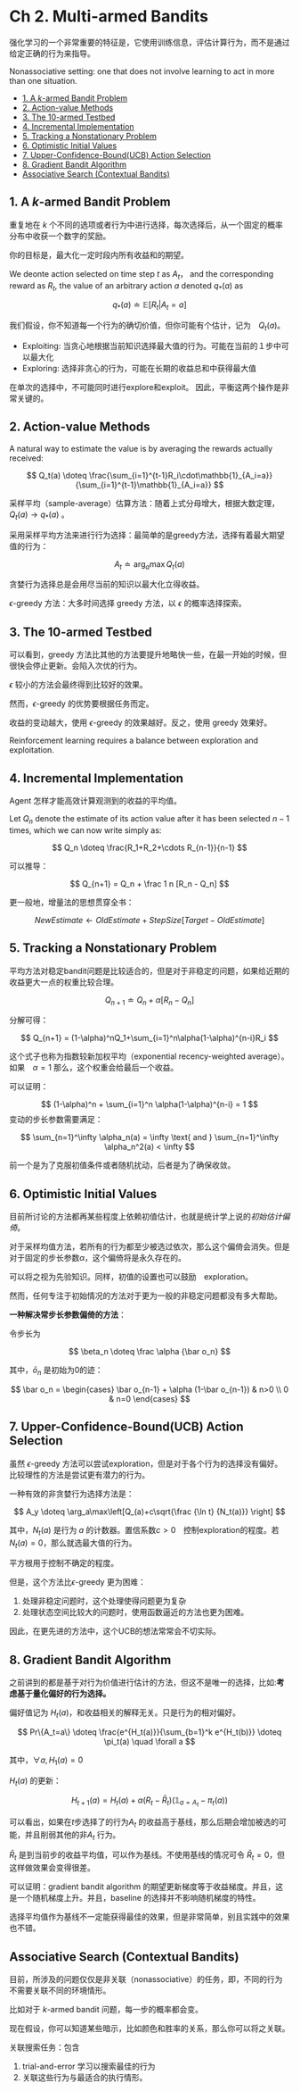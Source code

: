# Ch 2. Multi-armed Bandits

强化学习的一个非常重要的特征是，它使用训练信息，评估计算行为，而不是通过给定正确的行为来指导。

Nonassociative setting: one that does not involve learning to act in more than one situation.

<!-- TOC -->

- [1. A $k$-armed Bandit Problem](#1-a-k-armed-bandit-problem)
- [2. Action-value Methods](#2-action-value-methods)
- [3. The 10-armed Testbed](#3-the-10-armed-testbed)
- [4. Incremental Implementation](#4-incremental-implementation)
- [5. Tracking a Nonstationary Problem](#5-tracking-a-nonstationary-problem)
- [6. Optimistic Initial Values](#6-optimistic-initial-values)
- [7. Upper-Confidence-Bound(UCB) Action Selection](#7-upper-confidence-bounducb-action-selection)
- [8. Gradient Bandit Algorithm](#8-gradient-bandit-algorithm)
- [Associative Search (Contextual Bandits)](#associative-search-contextual-bandits)

<!-- /TOC -->
## 1. A $k$-armed Bandit Problem

重复地在 $k$ 个不同的选项或者行为中进行选择，每次选择后，从一个固定的概率分布中收获一个数字的奖励。

你的目标是，最大化一定时段内所有收益和的期望。

We deonte action selected on time step $t$ as $A_t$， and the corresponding reward as $R_t$, the value of an arbitrary action $a$ denoted $q_*(a)$ as 

$$
q_*(a) \doteq \mathbb{E}[R_t|A_t = a]
$$

我们假设，你不知道每一个行为的确切价值，但你可能有个估计，记为　$Q_t(a)$。

- Exploiting: 当贪心地根据当前知识选择最大值的行为。可能在当前的１步中可以最大化
- Exploring: 选择非贪心的行为，可能在长期的收益总和中获得最大值

在单次的选择中，不可能同时进行explore和exploit。
因此，平衡这两个操作是非常关键的。

## 2. Action-value Methods

A natural way to estimate the value is by averaging the rewards actually received:

$$
Q_t(a) \doteq \frac{\sum_{i=1}^{t-1}R_i\cdot\mathbb{1}_{A_i=a}}{\sum_{i=1}^{t-1}\mathbb{1}_{A_i=a}}
$$

采样平均（sample-average）估算方法：随着上式分母增大，根据大数定理，$Q_t(a) \to q_*(a)$ 。

采用采样平均方法来进行行为选择：最简单的是greedy方法，选择有着最大期望值的行为：

$$
A_t \doteq \arg_a\max Q_t(a)
$$

贪婪行为选择总是会用尽当前的知识以最大化立得收益。

$\epsilon$-greedy 方法：大多时间选择 greedy 方法，以 $\epsilon$ 的概率选择探索。

## 3. The 10-armed Testbed

可以看到，greedy 方法比其他的方法要提升地略快一些，在最一开始的时候，但很快会停止更新。会陷入次优的行为。

$\epsilon$ 较小的方法会最终得到比较好的效果。

然而，$\epsilon$-greedy 的优势要根据任务而定。

收益的变动越大，使用 $\epsilon$-greedy 的效果越好。反之，使用 greedy 效果好。

Reinforcement learning requires a balance between exploration and exploitation.

## 4. Incremental Implementation

Agent 怎样才能高效计算观测到的收益的平均值。

Let $Q_n$ denote the estimate of its action value after it has been selected $n-1$ times, which we can now write simply as:

$$
Q_n \doteq \frac{R_1+R_2+\cdots R_{n-1}}{n-1}
$$

可以推导：

$$
Q_{n+1} = Q_n + \frac 1 n [R_n - Q_n]
$$

更一般地，增量法的思想贯穿全书：

$$
NewEstimate \gets OldEstimate + StepSize [Target - OldEstimate]
$$

## 5. Tracking a Nonstationary Problem

平均方法对稳定bandit问题是比较适合的，但是对于非稳定的问题，如果给近期的收益更大一点的权重比较合理。

$$
Q_{n+1} \doteq Q_n + \alpha[R_n-Q_n]
$$

分解可得：

$$
Q_{n+1} = (1-\alpha)^nQ_1+\sum_{i=1}^n\alpha(1-\alpha)^{n-i}R_i
$$

这个式子也称为指数较新加权平均（exponential recency-weighted average）。
如果　$\alpha=1$ 那么，这个权重会给最后一个收益。

可以证明：

$$
(1-\alpha)^n + \sum_{i=1}^n \alpha(1-\alpha)^{n-i} = 1
$$
变动的步长参数需要满足：

$$
\sum_{n=1}^\infty \alpha_n(a) = \infty \text{ and } \sum_{n=1}^\infty \alpha_n^2(a) < \infty 
$$

前一个是为了克服初值条件或者随机扰动，后者是为了确保收敛。

## 6. Optimistic Initial Values

目前所讨论的方法都再某些程度上依赖初值估计，也就是统计学上说的*初始估计偏倚*。

对于采样均值方法，若所有的行为都至少被选过依次，那么这个偏倚会消失。但是对于固定的步长参数$\alpha$，这个偏倚将是永久存在的。

可以将之视为先验知识。同样，初值的设置也可以鼓励　exploration。

然而，任何专注于初始情况的方法对于更为一般的非稳定问题都没有多大帮助。

**一种解决常步长参数偏倚的方法**：

令步长为

$$
\beta_n \doteq \frac \alpha {\bar o_n}
$$

其中，$\bar o_n$ 是初始为$0$的迹：

$$
\bar o_n = \begin{cases}
\bar o_{n-1} + \alpha (1-\bar o_{n-1}) & n>0 \\
0 & n=0
\end{cases}
$$

## 7. Upper-Confidence-Bound(UCB) Action Selection

虽然 $\epsilon$-greedy 方法可以尝试exploration，但是对于各个行为的选择没有偏好。比较理性的方法是尝试更有潜力的行为。

一种有效的非贪婪行为选择方法是：

$$
A_y \doteq \arg_a\max\left[Q_(a)+c\sqrt{\frac {\ln t} {N_t(a)}} \right]
$$

其中，$N_t(a)$ 是行为 $a$ 的计数器。置信系数$c>0$　控制exploration的程度。若　$N_t(a)=0$，那么就选最大值的行为。

平方根用于控制不确定的程度。

但是，这个方法比$\epsilon$-greedy 更为困难：
1. 处理非稳定问题时，这个处理使得问题更为复杂
2. 处理状态空间比较大的问题时，使用函数逼近的方法也更为困难。

因此，在更先进的方法中，这个UCB的想法常常会不切实际。

## 8. Gradient Bandit Algorithm

之前讲到的都是基于对行为价值进行估计的方法，但这不是唯一的选择，比如:**考虑基于量化偏好的行为选择。**

偏好值记为 $H_t(a)$，和收益相关的解释无关。只是行为的相对偏好。

$$
Pr\{A_t=a\} \doteq \frac{e^{H_t(a)}}{\sum_{b=1}^k e^{H_t(b)}} \doteq \pi_t(a) \quad \forall a
$$

其中，$\forall a, H_1(a)=0$

$H_t(a)$ 的更新：

$$
H_{t+1}(a) = H_t(a) + \alpha (R_t - \bar R_t)(\mathbb{1}_{a=A_t}-\pi_t(a))
$$

可以看出，如果在$t$步选择了的行为$A_t$ 的收益高于基线，那么后期会增加被选的可能，并且削弱其他的非$A_t$ 行为。

$\bar R_t$ 是到当前步的收益平均值，可以作为基线。不使用基线的情况可令 $\bar R_t = 0$，但这样做效果会变得很差。

可以证明：gradient bandit algorithm 的期望更新梯度等于收益梯度。并且，这是一个随机梯度上升。并且，baseline 的选择并不影响随机梯度的特性。

选择平均值作为基线不一定能获得最佳的效果，但是非常简单，别且实践中的效果也不错。

## Associative Search (Contextual Bandits)

目前，所涉及的问题仅仅是非关联（nonassociative）的任务，即，不同的行为不需要关联不同的环境情形。

比如对于 $k$-armed bandit 问题，每一步的概率都会变。

现在假设，你可以知道某些暗示，比如颜色和胜率的关系，那么你可以将之关联。

关联搜索任务：包含
1. trial-and-error 学习以搜索最佳的行为
2. 关联这些行为与最适合的执行情形。

